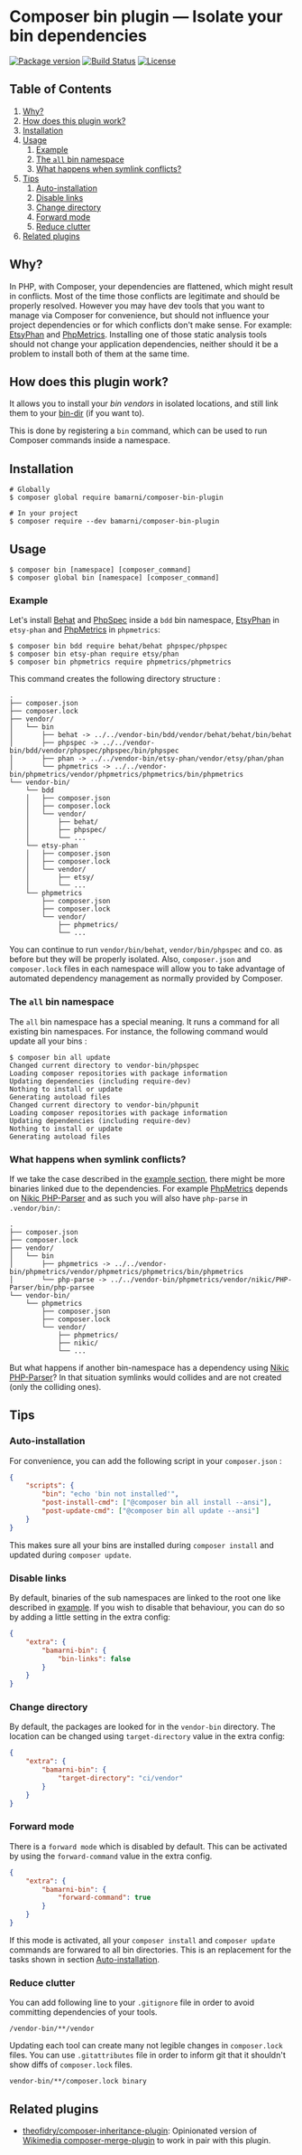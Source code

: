 # Composer bin plugin — Isolate your bin dependencies

[![Package version](http://img.shields.io/packagist/v/bamarni/composer-bin-plugin.svg?style=flat-square)](https://packagist.org/packages/bamarni/composer-bin-plugin)
[![Build Status](https://img.shields.io/travis/bamarni/composer-bin-plugin.svg?branch=master&style=flat-square)](https://travis-ci.org/bamarni/composer-bin-plugin?branch=master)
[![License](https://img.shields.io/badge/license-MIT-red.svg?style=flat-square)](LICENSE)


## Table of Contents

1. [Why?](#why)
1. [How does this plugin work?](#how-does-this-plugin-work)
1. [Installation](#installation)
1. [Usage](#usage)
    1. [Example](#example)
    1. [The `all` bin namespace](#the-all-bin-namespace)
    1. [What happens when symlink conflicts?](#what-happens-when-symlink-conflicts)
1. [Tips](#tips)
    1. [Auto-installation](#auto-installation)
    1. [Disable links](#disable-links)
    1. [Change directory](#change-directory)
    1. [Forward mode](#forward-mode)
    1. [Reduce clutter](#reduce-clutter)
1. [Related plugins](#related-plugins)


## Why?

In PHP, with Composer, your dependencies are flattened, which might result in conflicts. Most of the time those
conflicts are legitimate and should be properly resolved. However you may have dev tools that you want to manage
via Composer for convenience, but should not influence your project dependencies or for which conflicts don't make
sense. For example: [EtsyPhan][1] and [PhpMetrics][2]. Installing one of those static analysis tools should not change
your application dependencies, neither should it be a problem to install both of them at the same time.


## How does this plugin work?

It allows you to install your *bin vendors* in isolated locations, and still link them to your
[bin-dir][3] (if you want to).

This is done by registering a `bin` command, which can be used to run Composer commands inside a namespace.


## Installation

    # Globally
    $ composer global require bamarni/composer-bin-plugin

    # In your project
    $ composer require --dev bamarni/composer-bin-plugin


## Usage

    $ composer bin [namespace] [composer_command]
    $ composer global bin [namespace] [composer_command]


### Example

Let's install [Behat][4] and [PhpSpec][5] inside a `bdd` bin namespace, [EtsyPhan][1] in `etsy-phan` and [PhpMetrics][2]
in `phpmetrics`:

    $ composer bin bdd require behat/behat phpspec/phpspec
    $ composer bin etsy-phan require etsy/phan
    $ composer bin phpmetrics require phpmetrics/phpmetrics

This command creates the following directory structure :

    .
    ├── composer.json
    ├── composer.lock
    ├── vendor/
    │   └── bin
    │       ├── behat -> ../../vendor-bin/bdd/vendor/behat/behat/bin/behat
    │       ├── phpspec -> ../../vendor-bin/bdd/vendor/phpspec/phpspec/bin/phpspec
    │       ├── phan -> ../../vendor-bin/etsy-phan/vendor/etsy/phan/phan
    │       └── phpmetrics -> ../../vendor-bin/phpmetrics/vendor/phpmetrics/phpmetrics/bin/phpmetrics
    └── vendor-bin/
        └── bdd
        │   ├── composer.json
        │   ├── composer.lock
        │   └── vendor/
        │       ├── behat/
        │       ├── phpspec/
        │       └── ...
        └── etsy-phan
        │   ├── composer.json
        │   ├── composer.lock
        │   └── vendor/
        │       ├── etsy/
        │       └── ...
        └── phpmetrics
            ├── composer.json
            ├── composer.lock
            └── vendor/
                ├── phpmetrics/
                └── ...


You can continue to run `vendor/bin/behat`, `vendor/bin/phpspec` and co. as before but they will be properly isolated.
Also, `composer.json` and `composer.lock` files in each namespace will allow you to take advantage of automated dependency 
management as normally provided by Composer.

### The `all` bin namespace

The `all` bin namespace has a special meaning. It runs a command for all existing bin namespaces. For instance, the
following command would update all your bins :

    $ composer bin all update
    Changed current directory to vendor-bin/phpspec
    Loading composer repositories with package information
    Updating dependencies (including require-dev)
    Nothing to install or update
    Generating autoload files
    Changed current directory to vendor-bin/phpunit
    Loading composer repositories with package information
    Updating dependencies (including require-dev)
    Nothing to install or update
    Generating autoload files


### What happens when symlink conflicts?

If we take the case described in the [example section](#example), there might be more binaries linked due to
the dependencies. For example [PhpMetrics][2] depends on [Nikic PHP-Parser][6] and as such you will also have `php-parse`
in `.vendor/bin/`:

    .
    ├── composer.json
    ├── composer.lock
    ├── vendor/
    │   └── bin
    │       ├── phpmetrics -> ../../vendor-bin/phpmetrics/vendor/phpmetrics/phpmetrics/bin/phpmetrics
    │       └── php-parse -> ../../vendor-bin/phpmetrics/vendor/nikic/PHP-Parser/bin/php-parsee
    └── vendor-bin/
        └── phpmetrics
            ├── composer.json
            ├── composer.lock
            └── vendor/
                ├── phpmetrics/
                ├── nikic/
                └── ...

But what happens if another bin-namespace has a dependency using [Nikic PHP-Parser][6]? In that situation symlinks would
collides and are not created (only the colliding ones).


## Tips

### Auto-installation

For convenience, you can add the following script in your `composer.json` :

```json
{
    "scripts": {
        "bin": "echo 'bin not installed'",
        "post-install-cmd": ["@composer bin all install --ansi"],
        "post-update-cmd": ["@composer bin all update --ansi"]
    }
}
```

This makes sure all your bins are installed during `composer install` and updated during `composer update`.

### Disable links

By default, binaries of the sub namespaces are linked to the root one like described in [example](#example). If you
wish to disable that behaviour, you can do so by adding a little setting in the extra config:

```json
{
    "extra": {
        "bamarni-bin": {
            "bin-links": false
        }
    }
}
```

### Change directory

By default, the packages are looked for in the `vendor-bin` directory. The location can be changed using `target-directory` value in the extra config:

```json
{
    "extra": {
        "bamarni-bin": {
            "target-directory": "ci/vendor"
        }
    }
}
```

### Forward mode

There is a `forward mode` which is disabled by default. This can be activated by using the `forward-command` value in the extra config.

```json
{
    "extra": {
        "bamarni-bin": {
            "forward-command": true
        }
    }
}
```

If this mode is activated, all your `composer install` and `composer update` commands are forwared to all bin directories.
This is an replacement for the tasks shown in section [Auto-installation](#auto-installation).

### Reduce clutter

You can add following line to your `.gitignore` file in order to avoid committing dependencies of your tools.

```.gitignore
/vendor-bin/**/vendor
```

Updating each tool can create many not legible changes in `composer.lock` files. You can use `.gitattributes` file in order 
to inform git that it shouldn't show diffs of `composer.lock` files.

```.gitattributes
vendor-bin/**/composer.lock binary
```

## Related plugins

* [theofidry/composer-inheritance-plugin][7]: Opinionated version of [Wikimedia composer-merge-plugin][8] to work in pair with this plugin.


[1]: https://github.com/etsy/phan
[2]: https://github.com/phpmetrics/PhpMetrics
[3]: https://getcomposer.org/doc/06-config.md#bin-dir
[4]: http://behat.org
[5]: http://phpspec.net
[6]: https://github.com/nikic/PHP-Parser
[7]: https://github.com/theofidry/composer-inheritance-plugin
[8]: https://github.com/wikimedia/composer-merge-plugin
